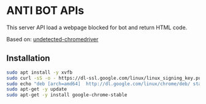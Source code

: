 # ANTI BOT APIs

This server API load a webpage blocked for bot and return HTML code.

Based on: [undetected-chromedriver](https://github.com/ultrafunkamsterdam/undetected-chromedriver)

## Installation

```bash
sudo apt install -y xvfb
sudo curl -sS -o - https://dl-ssl.google.com/linux/linux_signing_key.pub | sudo tee -a /usr/share/keyrings/linux_signing_key.pub
sudo echo "deb [arch=amd64]  http://dl.google.com/linux/chrome/deb/ stable main" >> /etc/apt/sources.list.d/google-chrome.list
sudo apt-get -y update
sudo apt-get -y install google-chrome-stable
```
